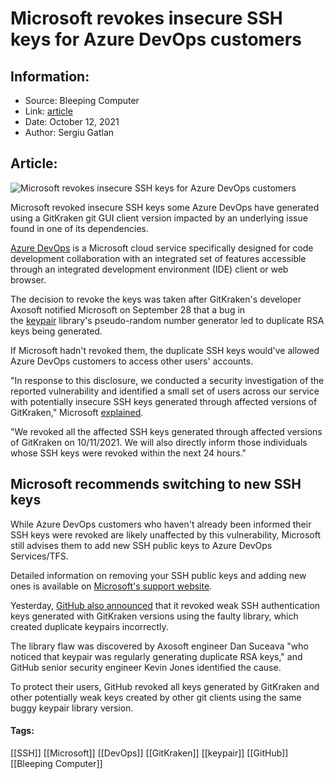 # Microsoft revokes insecure SSH keys for Azure DevOps customers
### 

## Information:
+ Source: Bleeping Computer
+ Link: [article](https://www.bleepingcomputer.com/news/microsoft/microsoft-revokes-insecure-ssh-keys-for-azure-devops-customers/)
+ Date: October 12, 2021
+ Author: Sergiu Gatlan


## Article:
![Microsoft revokes insecure SSH keys for Azure DevOps customers](https://www.bleepstatic.com/content/hl-images/2021/10/12/Azure_DevOps_headpic.jpg)


Microsoft revoked insecure SSH keys some Azure DevOps have generated using a GitKraken git GUI client version impacted by an underlying issue found in one of its dependencies.


[Azure DevOps](https://azure.microsoft.com/en-us/services/devops/) is a Microsoft cloud service specifically designed for code development collaboration with an integrated set of features accessible through an integrated development environment (IDE) client or web browser.


The decision to revoke the keys was taken after GitKraken's developer Axosoft notified Microsoft on September 28 that a bug in the [keypair](https://github.com/juliangruber/keypair) library's pseudo-random number generator led to duplicate RSA keys being generated.


If Microsoft hadn't revoked them, the duplicate SSH keys would've allowed Azure DevOps customers to access other users' accounts.


"In response to this disclosure, we conducted a security investigation of the reported vulnerability and identified a small set of users across our service with potentially insecure SSH keys generated through affected versions of GitKraken," Microsoft [explained](https://devblogs.microsoft.com/devops/azure-devops-response-to-gitkraken-ssh-bug/).


"We revoked all the affected SSH keys generated through affected versions of GitKraken on 10/11/2021. We will also directly inform those individuals whose SSH keys were revoked within the next 24 hours."


Microsoft recommends switching to new SSH keys
----------------------------------------------


While Azure DevOps customers who haven't already been informed their SSH keys were revoked are likely unaffected by this vulnerability, Microsoft still advises them to add new SSH public keys to Azure DevOps Services/TFS.


Detailed information on removing your SSH public keys and adding new ones is available on [Microsoft's support website](https://docs.microsoft.com/en-us/azure/devops/repos/git/use-ssh-keys-to-authenticate?view=azure-devops).


Yesterday, [GitHub also announced](https://www.bleepingcomputer.com/news/security/github-revokes-duplicate-ssh-auth-keys-linked-to-library-bug/) that it revoked weak SSH authentication keys generated with GitKraken versions using the faulty library, which created duplicate keypairs incorrectly.


The library flaw was discovered by Axosoft engineer Dan Suceava "who noticed that keypair was regularly generating duplicate RSA keys," and GitHub senior security engineer Kevin Jones identified the cause.


To protect their users, GitHub revoked all keys generated by GitKraken and other potentially weak keys created by other git clients using the same buggy keypair library version.




#### Tags:
[[SSH]] [[Microsoft]] [[DevOps]] [[GitKraken]] [[keypair]] [[GitHub]] [[Bleeping Computer]]
